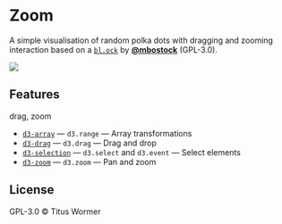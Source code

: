 # Zoom

A simple visualisation of random polka dots with dragging and zooming
interaction based on a [`bl.ock`][block] by [**@mbostock**][block-author]
(GPL-3.0).

[![][cover]][url]

## Features

drag, zoom

*   [`d3-array`](https://github.com/d3/d3-array#api-reference)
    — `d3.range`
    — Array transformations
*   [`d3-drag`](https://github.com/d3/d3-drag#api-reference)
    — `d3.drag`
    — Drag and drop
*   [`d3-selection`](https://github.com/d3/d3-selection#api-reference)
    — `d3.select` and `d3.event`
    — Select elements
*   [`d3-zoom`](https://github.com/d3/d3-drag#api-reference)
    — `d3.zoom`
    — Pan and zoom

## License

GPL-3.0 © Titus Wormer

[block]: https://bl.ocks.org/mbostock/3127661b6f13f9316be745e77fdfb084

[block-author]: https://github.com/mbostock

[cover]: preview.png

[url]: https://cmda-tt.github.io/course-17-18/class-4/zoom/

